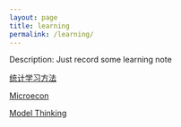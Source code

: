 ```yaml
---
layout: page
title: learning
permalink: /learning/
---
```


Description:
Just record some learning note


[统计学习方法](/tjxxff)

[Microecon](/microecon)

[Model Thinking](/model-thinking)
